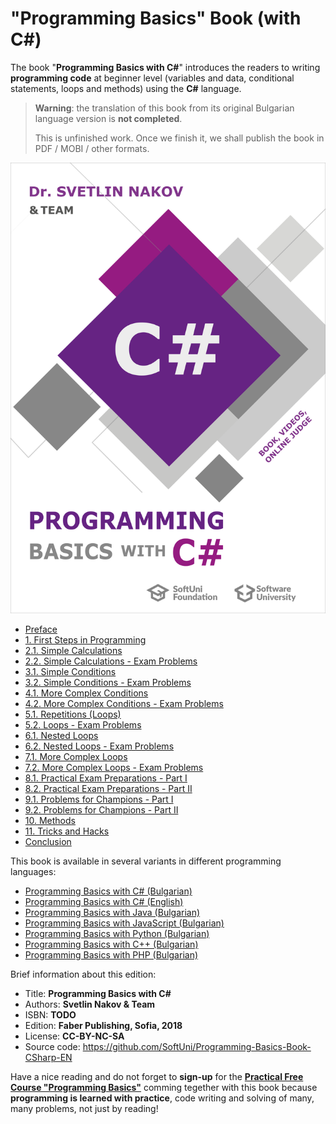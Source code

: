 # "Programming Basics" Book (with C#)

The book "**Programming Basics with C#**" introduces the readers to writing **programming code** at beginner level (variables and data, conditional statements, loops and methods) using the **C#** language.

> **Warning**: the translation of this book from its original Bulgarian language version is **not completed**.
>
> This is unfinished work. Once we finish it, we shall publish the book in PDF / MOBI / other formats.

<img src = "/assets/CSharp-Programming-Basics-Book-Cover.png" alt = "Programming Basics with C# - book cover" readme-book-cover-image />

 * [Preface](Content/Preface/overview.md)
 * [1. First Steps in Programming](Content/Chapter-1-first-steps-in-programming/overview.md)
 * [2.1. Simple Calculations](Content/Chapter-2-1-simple-calculations/overview.md)
 * [2.2. Simple Calculations - Exam Problems](Content/Chapter-2-2-simple-calculations-exam-problems/overview.md)
 * [3.1. Simple Conditions](Content/Chapter-3-1-simple-conditions/overview.md)
 * [3.2. Simple Conditions - Exam Problems](Content/Chapter-3-2-simple-conditions-exam-problems/overview.md)
 * [4.1. More Complex Conditions](Content/Chapter-4-1-complex-conditions/overview.md)
 * [4.2. More Complex Conditions - Exam Problems](Content/Chapter-4-2-complex-conditions-exam-problems/overview.md)
 * [5.1. Repetitions (Loops)](Content/Chapter-5-1-loops/overview.md)
 * [5.2. Loops - Exam Problems](Content/Chapter-5-2-loops-exam-problems/overview.md)
 * [6.1. Nested Loops](Content/Chapter-6-1-nested-loops/overview.md)
 * [6.2. Nested Loops - Exam Problems](Content/Chapter-6-2-nested-loops-exam-problems/overview.md)
 * [7.1. More Complex Loops](Content/Chapter-7-1-complex-loops/overview.md)
 * [7.2. More Complex Loops - Exam Problems](Content/Chapter-7-2-complex-loops-exam-problems/overview.md)
 * [8.1. Practical Exam Preparations - Part I](Content/Chapter-8-1-exam-preparation/overview.md)
 * [8.2. Practical Exam Preparations - Part II](Content/Chapter-8-2-exam-preparation-part-2/overview.md)
 * [9.1. Problems for Champions - Part I](Content/Chapter-9-1-problems-for-champions/overview.md)
 * [9.2. Problems for Champions - Part II](Content/Chapter-9-2-problems-for-champions-part-2/overview.md)
 * [10. Methods](Content/Chapter-10-methods/overview.md)
 * [11. Tricks and Hacks](Content/Chapter-11-tricks-and-hacks/overview.md)
 * [Conclusion](Content/Conclusion/overview.md)

This book is available in several variants in different programming languages:
 * [Programming Basics with C# (Bulgarian)](https://csharp-book.softuni.bg)
 * [Programming Basics with C# (English)](https://csharp-book.softuni.org)
 * [Programming Basics with Java (Bulgarian)](https://java-book.softuni.bg)
 * [Programming Basics with JavaScript (Bulgarian)](https://js-book.softuni.bg)
 * [Programming Basics with Python (Bulgarian)](https://python-book.softuni.bg)
 * [Programming Basics with C++ (Bulgarian)](https://cpp-book.softuni.bg)
 * [Programming Basics with PHP (Bulgarian)](https://php-book.softuni.bg)

Brief information about this edition:
 * Title: **Programming Basics with C#**
 * Authors: **Svetlin Nakov & Team**
 * ISBN: **TODO**
 * Edition: **Faber Publishing, Sofia, 2018**
 * License: **CC-BY-NC-SA**
 * Source code: https://github.com/SoftUni/Programming-Basics-Book-CSharp-EN

Have a nice reading and do not forget to **sign-up** for the [**Practical Free Course "Programming Basics"**](https://softuni.bg/apply) comming tegether with this book because **programming is learned with practice**, code writing and solving of many, many problems, not just by reading!
